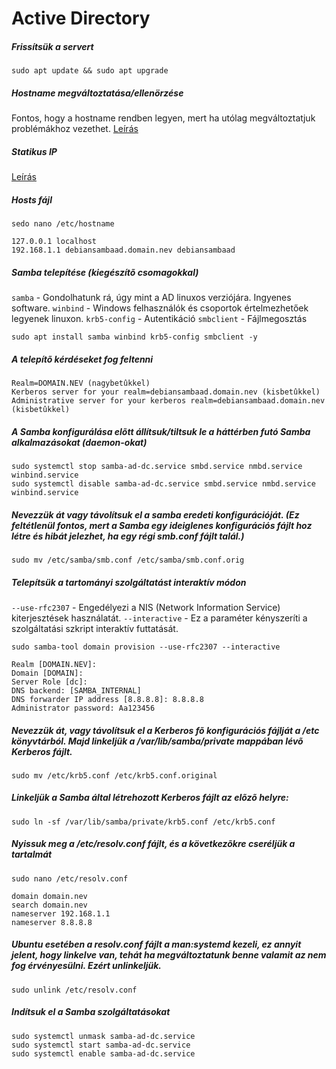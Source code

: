 # Active Directory
##### Frissítsük a servert
```
sudo apt update && sudo apt upgrade
```
##### Hostname megváltoztatása/ellenörzése
Fontos, hogy a hostname rendben legyen, mert ha utólag megváltoztatjuk problémákhoz vezethet. [Leírás](https://github.com/BarnaNorbert19/Notes/blob/main/Linux/Debian/Hostname/Megváltoztatása.md "Leírás")
##### Statikus IP
[Leírás](https://github.com/BarnaNorbert19/Notes/blob/main/Linux/Ubuntu/IP/IP%20megváltoztatása.md "Leírás")
##### Hosts fájl
```
sedo nano /etc/hostname
```
```
127.0.0.1 localhost
192.168.1.1 debiansambaad.domain.nev debiansambaad
```
##### Samba telepítése (kiegészítõ csomagokkal)
`samba` - Gondolhatunk rá, úgy mint a AD linuxos verziójára. Ingyenes software.
`winbind`  - Windows felhasználók és csoportok értelmezhetőek legyenek linuxon.
`krb5-config` - Autentikáció
`smbclient` - Fájlmegosztás
```
sudo apt install samba winbind krb5-config smbclient -y
```
##### A telepítõ kérdéseket fog feltenni
```
Realm=DOMAIN.NEV (nagybetûkkel)
Kerberos server for your realm=debiansambaad.domain.nev (kisbetûkkel)
Administrative server for your kerberos realm=debiansambaad.domain.nev (kisbetûkkel)
```
##### A Samba konfigurálása elõtt állítsuk/tiltsuk le a háttérben futó Samba alkalmazásokat (daemon-okat)
```
sudo systemctl stop samba-ad-dc.service smbd.service nmbd.service winbind.service
sudo systemctl disable samba-ad-dc.service smbd.service nmbd.service winbind.service
```
##### Nevezzük át vagy távolítsuk el a samba eredeti konfigurációját. (Ez feltétlenül fontos, mert a Samba egy ideiglenes konfigurációs fájlt hoz létre és hibát jelezhet, ha egy régi smb.conf fájlt talál.)
```
sudo mv /etc/samba/smb.conf /etc/samba/smb.conf.orig
```
##### Telepítsük a tartományi szolgáltatást interaktív módon
`--use-rfc2307` - Engedélyezi a NIS (Network Information Service) kiterjesztések használatát.
`--interactive` - Ez a paraméter kényszeríti a szolgáltatási szkript interaktív futtatását.
```
sudo samba-tool domain provision --use-rfc2307 --interactive
```
```
Realm [DOMAIN.NEV]:
Domain [DOMAIN]:
Server Role [dc]:
DNS backend: [SAMBA_INTERNAL]
DNS forwarder IP address [8.8.8.8]: 8.8.8.8
Administrator password: Aa123456
```
##### Nevezzük át, vagy távolítsuk el a Kerberos fõ konfigurációs fájlját a /etc könyvtárból. Majd linkeljük a /var/lib/samba/private mappában lévõ Kerberos fájlt.
```
sudo mv /etc/krb5.conf /etc/krb5.conf.original
```
##### Linkeljük a Samba által létrehozott Kerberos fájlt az elõzõ helyre:
```
sudo ln -sf /var/lib/samba/private/krb5.conf /etc/krb5.conf
```
##### Nyissuk meg a /etc/resolv.conf fájlt, és a következõkre cseréljük a tartalmát
```
sudo nano /etc/resolv.conf
```
```
domain domain.nev
search domain.nev
nameserver 192.168.1.1
nameserver 8.8.8.8
```
##### Ubuntu esetében a resolv.conf fájlt a man:systemd kezeli, ez annyit jelent, hogy linkelve van, tehát ha megváltoztatunk benne valamit az nem fog érvényesülni. Ezért unlinkeljük.
```
sudo unlink /etc/resolv.conf
```
##### Indítsuk el a Samba szolgáltatásokat
```
sudo systemctl unmask samba-ad-dc.service
sudo systemctl start samba-ad-dc.service
sudo systemctl enable samba-ad-dc.service
```
